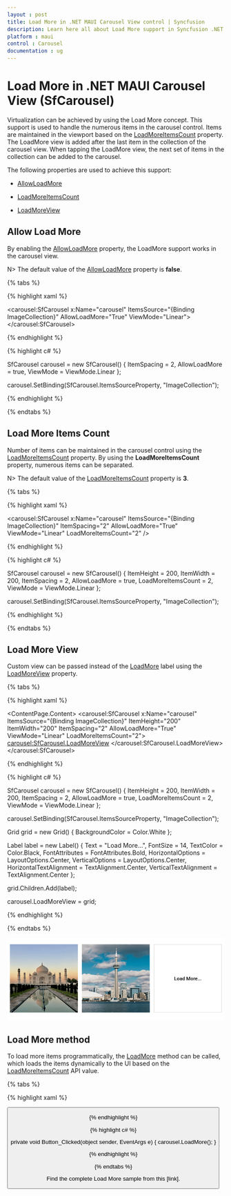 ```yaml
---
layout : post
title: Load More in .NET MAUI Carousel View control | Syncfusion
description: Learn here all about Load More support in Syncfusion .NET MAUI Carousel View (SfCarousel) control and more.
platform : maui
control : Carousel
documentation : ug
---
```


# Load More in .NET MAUI Carousel View (SfCarousel)

Virtualization can be achieved by using the Load More concept. This support is used to handle the numerous items in the carousel control. Items are maintained in the viewport based on the [LoadMoreItemsCount](https://help.syncfusion.com/cr/maui-toolkit/Syncfusion.Maui.Toolkit.Carousel.SfCarousel.html#Syncfusion_Maui_Toolkit_Carousel_SfCarousel_LoadMoreItemsCount) property. The LoadMore view is added after the last item in the collection of the carousel view. When tapping the LoadMore view, the next set of items in the collection can be added to the carousel.

The following properties are used to achieve this support:

*	[AllowLoadMore](https://help.syncfusion.com/cr/maui-toolkit/Syncfusion.Maui.Toolkit.Carousel.SfCarousel.html#Syncfusion_Maui_Toolkit_Carousel_SfCarousel_AllowLoadMore)

*	[LoadMoreItemsCount](https://help.syncfusion.com/cr/maui-toolkit/Syncfusion.Maui.Toolkit.Carousel.SfCarousel.html#Syncfusion_Maui_Toolkit_Carousel_SfCarousel_LoadMoreItemsCount)

*	[LoadMoreView](https://help.syncfusion.com/cr/maui-toolkit/Syncfusion.Maui.Toolkit.Carousel.SfCarousel.html#Syncfusion_Maui_Toolkit_Carousel_SfCarousel_LoadMoreView)

## Allow Load More

By enabling the [AllowLoadMore](https://help.syncfusion.com/cr/maui-toolkit/Syncfusion.Maui.Toolkit.Carousel.SfCarousel.html#Syncfusion_Maui_Toolkit_Carousel_SfCarousel_AllowLoadMore) property, the LoadMore support works in the carousel view. 

N> The default value of the [AllowLoadMore](https://help.syncfusion.com/cr/maui-toolkit/Syncfusion.Maui.Toolkit.Carousel.SfCarousel.html#Syncfusion_Maui_Toolkit_Carousel_SfCarousel_AllowLoadMore) property is **false**.

{% tabs %}

{% highlight xaml %}

<carousel:SfCarousel x:Name="carousel"
                     ItemsSource="{Binding ImageCollection}"
                     AllowLoadMore="True"
                     ViewMode="Linear">
</carousel:SfCarousel>
	
{% endhighlight %}

{% highlight c# %}

SfCarousel carousel = new SfCarousel()
{
    ItemSpacing = 2,
    AllowLoadMore = true,
    ViewMode = ViewMode.Linear
};

carousel.SetBinding(SfCarousel.ItemsSourceProperty, "ImageCollection");

{% endhighlight %}

{% endtabs %}

## Load More Items Count

Number of items can be maintained in the carousel control using the [LoadMoreItemsCount](https://help.syncfusion.com/cr/maui-toolkit/Syncfusion.Maui.Toolkit.Carousel.SfCarousel.html#Syncfusion_Maui_Toolkit_Carousel_SfCarousel_LoadMoreItemsCount) property. By using the **LoadMoreItemsCount** property, numerous items can be separated. 

N> The default value of the [LoadMoreItemsCount](https://help.syncfusion.com/cr/maui-toolkit/Syncfusion.Maui.Toolkit.Carousel.SfCarousel.html#Syncfusion_Maui_Toolkit_Carousel_SfCarousel_LoadMoreItemsCount) property is **3**.

{% tabs %}

{% highlight xaml %}

<carousel:SfCarousel x:Name="carousel"
                     ItemsSource="{Binding ImageCollection}"
                     ItemSpacing="2"
                     AllowLoadMore="True"
                     ViewMode="Linear"
                     LoadMoreItemsCount="2" />

{% endhighlight %}

{% highlight c# %}

SfCarousel carousel = new SfCarousel()
{
    ItemHeight = 200,
    ItemWidth = 200,
    ItemSpacing = 2,
    AllowLoadMore = true,
    LoadMoreItemsCount = 2,
    ViewMode = ViewMode.Linear
};

carousel.SetBinding(SfCarousel.ItemsSourceProperty, "ImageCollection");

{% endhighlight %}

{% endtabs %}

## Load More View

Custom view can be passed instead of the [LoadMore](https://help.syncfusion.com/cr/maui-toolkit/Syncfusion.Maui.Toolkit.Carousel.SfCarousel.html#Syncfusion_Maui_Toolkit_Carousel_SfCarousel_LoadMore) label using the [LoadMoreView](https://help.syncfusion.com/cr/maui-toolkit/Syncfusion.Maui.Toolkit.Carousel.SfCarousel.html#Syncfusion_Maui_Toolkit_Carousel_SfCarousel_LoadMoreView) property.

{% tabs %}

{% highlight xaml %}

<ContentPage.Content>
<carousel:SfCarousel x:Name="carousel"
    ItemsSource="{Binding ImageCollection}"
    ItemHeight="200"
    ItemWidth="200"
    ItemSpacing="2"
    AllowLoadMore="True"
    ViewMode="Linear"
    LoadMoreItemsCount="2">
    <carousel:SfCarousel.LoadMoreView>
        <Grid BackgroundColor="#FFFFFFFF">
            <Label
                Text="Load More..."
                FontSize="14"
                TextColor="#FF000000"
                FontAttributes="Bold"
                HorizontalTextAlignment="Center"
                VerticalTextAlignment="Center"
                HorizontalOptions="Center"
                VerticalOptions="Center" />
        </Grid>
    </carousel:SfCarousel.LoadMoreView>
</carousel:SfCarousel>

{% endhighlight %}

{% highlight c# %}

SfCarousel carousel = new SfCarousel()
{
    ItemHeight = 200,
    ItemWidth = 200,
    ItemSpacing = 2,
    AllowLoadMore = true,
    LoadMoreItemsCount = 2,
    ViewMode = ViewMode.Linear
};

carousel.SetBinding(SfCarousel.ItemsSourceProperty, "ImageCollection");

Grid grid = new Grid()
{
    BackgroundColor = Color.White
};

Label label = new Label()
{
    Text = "Load More...",
    FontSize = 14,
    TextColor = Color.Black,
    FontAttributes = FontAttributes.Bold,
    HorizontalOptions = LayoutOptions.Center,
    VerticalOptions = LayoutOptions.Center,
    HorizontalTextAlignment = TextAlignment.Center,
    VerticalTextAlignment = TextAlignment.Center
};

grid.Children.Add(label);

carousel.LoadMoreView = grid;

{% endhighlight %}

{% endtabs %}

![Load more](images/LoadMore.png)

## Load More method

To load more items programmatically, the [LoadMore](https://help.syncfusion.com/cr/maui-toolkit/Syncfusion.Maui.Toolkit.Carousel.SfCarousel.html#Syncfusion_Maui_Toolkit_Carousel_SfCarousel_LoadMore) method can be called, which loads the items dynamically to the UI based on the [LoadMoreItemsCount](https://help.syncfusion.com/cr/maui-toolkit/Syncfusion.Maui.Toolkit.Carousel.SfCarousel.html#Syncfusion_Maui_Toolkit_Carousel_SfCarousel_LoadMoreItemsCount) API value.

{% tabs %}

{% highlight xaml %}

<StackLayout>
    <carousel:SfCarousel x:Name="carousel"
                         ItemsSource="{Binding ImageCollection}"
                         ItemTemplate="{StaticResource itemTemplate}"
                         ViewMode="Default"
                         LoadMoreItemsCount="2" />
    <Button Text="LoadMore Method" 
            Clicked="Button_Clicked"/>
</StackLayout>
	
{% endhighlight %}

{% highlight c# %}

private void Button_Clicked(object sender, EventArgs e)
{
    carousel.LoadMore();
}

{% endhighlight %}

{% endtabs %}

Find the complete Load More sample from this [link].